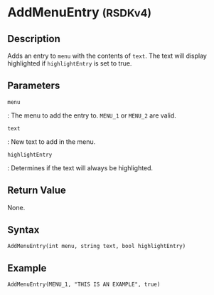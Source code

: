# AddMenuEntry <small>(RSDKv4)</small>

## Description
Adds an entry to `menu` with the contents of `text`. The text will display highlighted if `highlightEntry` is set to true.

## Parameters
`menu`

:   The menu to add the entry to. `MENU_1` or `MENU_2` are valid.

`text`

:   New text to add in the menu.

`highlightEntry`

:   Determines if the text will always be highlighted.

## Return Value
None.

## Syntax
```
AddMenuEntry(int menu, string text, bool highlightEntry)
```

## Example
```
AddMenuEntry(MENU_1, "THIS IS AN EXAMPLE", true)
```
